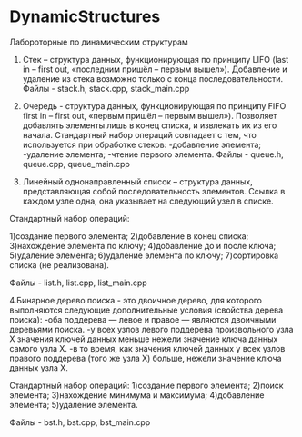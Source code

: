 # DynamicStructures
Лабороторные по динамическим структурам


1.	Стек – структура данных, функционирующая по принципу LIFO 
(last in – first out, «последним пришёл – первым вышел»). Добавление и удаление из стека возможно только с конца последовательности.
Файлы - stack.h, stack.cpp, stack_main.cpp

2.  Очередь - структура данных, функционирующая по принципу FIFO
first in – first out, «первым пришёл – первым вышел»). Позволяет добавлять элементы лишь в конец списка, и извлекать их из его начала.
Стандартный набор операций совпадает с тем, что используется при обработке стеков:
-добавление элемента;
-удаление элемента;
-чтение первого элемента.
Файлы - queue.h, queue.cpp, queue_main.cpp

3.	Линейный однонаправленный список – структура данных, представляющая собой последовательность элементов. Ссылка в каждом узле одна, она указывает на следующий узел в списке.

Стандартный набор операций:

  1)создание первого элемента;
  2)добавление в конец списка;
  3)нахождение элемента по ключу;
  4)добавление до и после ключа;
  5)удаление элемента;
  6)удаление элемента по ключу;
  7)сортировка списка (не реализована).

Файлы - list.h, list.cpp, list_main.cpp

4.Бинарное дерево поиска - это двоичное дерево, для которого выполняются следующие дополнительные условия (свойства дерева поиска):
-оба поддерева — левое и правое — являются двоичными деревьями поиска.
-у всех узлов левого поддерева произвольного узла X значения ключей данных меньше нежели значение ключа данных самого узла X.
-в то время, как значения ключей данных у всех узлов правого поддерева (того же узла X) больше, нежели значение ключа данных узла X.

Стандартный набор операций:
1)создание первого элемента;
2)поиск элемента;
3)нахождение минимума и максимума;
4)добавление элемента;
5)удаление элемента.

Файлы - bst.h, bst.cpp, bst_main.cpp
